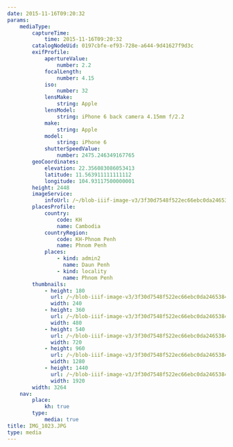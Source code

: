 ```yaml
---
date: 2015-11-16T09:20:32
params:
    mediaType:
        captureTime:
            time: 2015-11-16T09:20:32
        catalogNodeUid: 0197cbfe-ef93-728e-a644-9d41627f9d3c
        exifProfile:
            apertureValue:
                number: 2.2
            focalLength:
                number: 4.15
            iso:
                number: 32
            lensMake:
                string: Apple
            lensModel:
                string: iPhone 6 back camera 4.15mm f/2.2
            make:
                string: Apple
            model:
                string: iPhone 6
            shutterSpeedValue:
                number: 2475.246349167765
        geoCoordinates:
            elevation: 22.356083086053413
            latitude: 11.563911111111112
            longitude: 104.93117500000001
        height: 2448
        imageService:
            infoUrl: /~/blob-iiif-image-v3/3f30d7548f522ec66ebc0da2465384ebc8f17c55f8e2944a85698f1bacd642a6/info.json
        placesProfile:
            country:
                code: KH
                name: Cambodia
            countryRegion:
                code: KH-Phnom Penh
                name: Phnom Penh
            places:
                - kind: admin2
                  name: Daun Penh
                - kind: locality
                  name: Phnom Penh
        thumbnails:
            - height: 180
              url: /~/blob-iiif-image-v3/3f30d7548f522ec66ebc0da2465384ebc8f17c55f8e2944a85698f1bacd642a6/full/240%2C180/0/default.jpg
              width: 240
            - height: 360
              url: /~/blob-iiif-image-v3/3f30d7548f522ec66ebc0da2465384ebc8f17c55f8e2944a85698f1bacd642a6/full/480%2C360/0/default.jpg
              width: 480
            - height: 540
              url: /~/blob-iiif-image-v3/3f30d7548f522ec66ebc0da2465384ebc8f17c55f8e2944a85698f1bacd642a6/full/720%2C540/0/default.jpg
              width: 720
            - height: 960
              url: /~/blob-iiif-image-v3/3f30d7548f522ec66ebc0da2465384ebc8f17c55f8e2944a85698f1bacd642a6/full/1280%2C960/0/default.jpg
              width: 1280
            - height: 1440
              url: /~/blob-iiif-image-v3/3f30d7548f522ec66ebc0da2465384ebc8f17c55f8e2944a85698f1bacd642a6/full/1920%2C1440/0/default.jpg
              width: 1920
        width: 3264
    nav:
        place:
            kh: true
        type:
            media: true
title: IMG_1023.JPG
type: media
---
```

